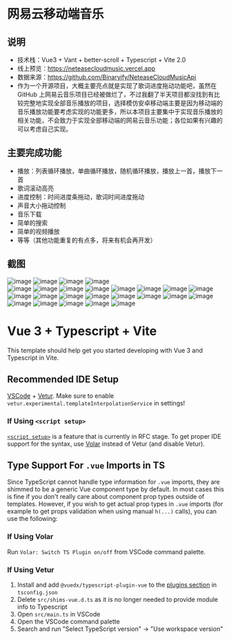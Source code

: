 # 网易云移动端音乐

## 说明
- 技术栈：Vue3 + Vant + better-scroll + Typescript + Vite 2.0
- 线上预览：https://neteasecloudmusic.vercel.app
- 数据来源：https://github.com/Binaryify/NeteaseCloudMusicApi
- 作为一个开源项目，大概主要亮点就是实现了歌词进度拖动功能吧，虽然在 GitHub 上网易云音乐项目已经被做烂了，不过我翻了半天项目都没找到有比较完整地实现全部音乐播放的项目，选择模仿安卓移动端主要是因为移动端的音乐播放功能要考虑实现的功能更多，所以本项目主要集中于实现音乐播放的相关功能，不会致力于实现全部移动端的网易云音乐功能；各位如果有兴趣的可以考虑自己实现。

## 主要完成功能
- 播放：列表循环播放，单曲循环播放，随机循环播放，播放上一首，播放下一首
- 歌词滚动高亮
- 进度控制：时间进度条拖动，歌词时间进度拖动
- 声音大小拖动控制
- 音乐下载
- 简单的搜索
- 简单的视频播放
- 等等（其他功能重复的有点多，将来有机会再开发）

## 截图
![image](./screenshot/首页.png) ![image](./screenshot/index_2.png) ![image](./screenshot/index_3.png) 
![image](./screenshot/index_4.png)  
![image](./screenshot/index_play.png) ![image](./screenshot/index_list.png) 
![image](./screenshot/audio.png) 
![image](./screenshot/audio_not.png) ![image](./screenshot/comment.png) ![image](./screenshot/comment_floor.png) 
![image](./screenshot/download.png) 
![image](./screenshot/info_more.png) ![image](./screenshot/list.png) ![image](./screenshot/list_overlay.png) 
![image](./screenshot/rank.png) 
![image](./screenshot/search.png) ![image](./screenshot/search_advice.png) ![image](./screenshot/search_album.png) 
![image](./screenshot/search_list.png) 
![image](./screenshot/search_result.png) ![image](./screenshot/search_video.png) ![image](./screenshot/video.png) 
![image](./screenshot/singer_rank.png) 
![image](./screenshot/album.png) ![image](./screenshot/dj.png) 

# Vue 3 + Typescript + Vite

This template should help get you started developing with Vue 3 and Typescript in Vite.

## Recommended IDE Setup

[VSCode](https://code.visualstudio.com/) + [Vetur](https://marketplace.visualstudio.com/items?itemName=octref.vetur). Make sure to enable `vetur.experimental.templateInterpolationService` in settings!

### If Using `<script setup>`

[`<script setup>`](https://github.com/vuejs/rfcs/pull/227) is a feature that is currently in RFC stage. To get proper IDE support for the syntax, use [Volar](https://marketplace.visualstudio.com/items?itemName=johnsoncodehk.volar) instead of Vetur (and disable Vetur).

## Type Support For `.vue` Imports in TS

Since TypeScript cannot handle type information for `.vue` imports, they are shimmed to be a generic Vue component type by default. In most cases this is fine if you don't really care about component prop types outside of templates. However, if you wish to get actual prop types in `.vue` imports (for example to get props validation when using manual `h(...)` calls), you can use the following:

### If Using Volar

Run `Volar: Switch TS Plugin on/off` from VSCode command palette.

### If Using Vetur

1. Install and add `@vuedx/typescript-plugin-vue` to the [plugins section](https://www.typescriptlang.org/tsconfig#plugins) in `tsconfig.json`
2. Delete `src/shims-vue.d.ts` as it is no longer needed to provide module info to Typescript
3. Open `src/main.ts` in VSCode
4. Open the VSCode command palette
5. Search and run "Select TypeScript version" -> "Use workspace version"
